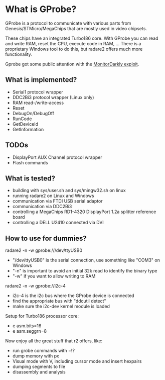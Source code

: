 What is GProbe?
===============
GProbe is a protocol to communicate with various parts from
Genesis/STMicro/MegaChips that are mostly used in video chipsets.

These chips have an integrated Turbo186 core. With GProbe you can read and write
RAM, reset the CPU, execute code in RAM, ...
There is a proprietary Windows tool to do this, but radare2 offers much more
functionality.

Gprobe got some public attention with the
[MonitorDarkly exploit](https://github.com/RedBalloonShenanigans/MonitorDarkly).

What is implemented?
--------------------
- Serial1 protocol wrapper
- DDC2Bi3 protocol wrapper (Linux only)
- RAM read-/write-access
- Reset
- DebugOn/DebugOff
- RunCode
- GetDeviceId
- GetInformation

TODOs
-----
- DisplayPort AUX Channel protocol wrapper
- Flash commands

What is tested?
---------------
- building with sys/user.sh and sys/mingw32.sh on linux
- running radare2 on Linux and Windows
- communication via FTDI USB serial adaptor
- communication via DDC2Bi3
- controlling a MegaChips RD1-4320 DisplayPort 1.2a splitter reference board
- controlling a DELL U2410 connected via DVI

How to use for dummies?
-----------------------
radare2 -n -w gprobe:///dev/ttyUSB0
- "/dev/ttyUSB0" is the serial connection, use something like "COM3" on Windows
- "-n" is important to avoid an initial 32k read to identify the binary type
- "-w" if you want to allow writing to RAM

radare2 -n -w gprobe://i2c-4
- i2c-4 is the i2c bus where the GProbe device is connected
- find the appropriate bus with "ddcutil detect"
- make sure the i2c-dev kernel module is loaded

Setup for Turbo186 processor core:
- e asm.bits=16
- e asm.seggrn=8

Now enjoy all the great stuff that r2 offers, like:
- run grobe commands with =!?
- dump memory with px
- Visual mode with V, including cursor mode and insert hexpairs
- dumping segments to file
- disassembly and analysis
